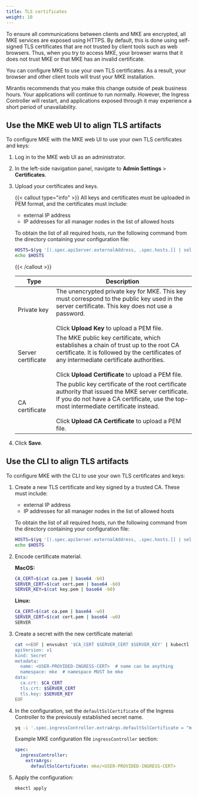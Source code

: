 ```yaml
---
title: TLS certificates
weight: 10
---
```


To ensure all communications between clients and MKE are encrypted, all MKE
services are exposed using HTTPS. By default, this is done using self-signed
TLS certificates that are not trusted by client tools such as web browsers.
Thus, when you try to access MKE, your browser warns that it does not trust MKE
or that MKE has an invalid certificate.

You can configure MKE to use your own TLS certificates. As a result, your
browser and other client tools will trust your MKE installation.

Mirantis recommends that you make this change outside of peak business hours.
Your applications will continue to run normally. However, the Ingress
Controller will restart, and applications exposed through it may experience a
short period of unavailability.

## Use the MKE web UI to align TLS artifacts

To configure MKE with the MKE web UI to use your own TLS certificates and keys:

1. Log in to the MKE web UI as an administrator.

2. In the left-side navigation panel, navigate to **Admin Settings** > **Certificates**.

3. Upload your certificates and keys.

    {{< callout type="info" >}}
    All keys and certificates must be uploaded in PEM format, and the
    certificates must include:
    - external IP address
    - IP addresses for all manager nodes in the list of allowed hosts

    To obtain the list of all required hosts, run the following command from the
    directory containing your configuration file:

    ```bash
    HOSTS=$(yq '[(.spec.apiServer.externalAddress, .spec.hosts.[] | select(.role == "controller+worker") | .ssh.address)] | join(" ")' <MKE CONFIGURATION FILE NAME>)
    echo $HOSTS
    ```
    {{< /callout >}}
    
    | Type               | Description   |
    |--------------------|---------------|
    | Private key        | The unencrypted private key for MKE. This key must correspond to the public key used in the server certificate. This key does not use a password.<br/><br/>Click **Upload Key** to upload a PEM file.                                                       |
    | Server certificate | The MKE public key certificate, which establishes a chain of trust up to the root CA certificate. It is followed by the certificates of any intermediate certificate authorities.<br/><br/>Click **Upload Certificate** to upload a PEM file.               |
    | CA certificate     | The public key certificate of the root certificate authority that issued the MKE server certificate. If you do not have a CA certificate, use the top-most intermediate certificate instead.<br/><br/>Click **Upload CA Certificate** to upload a PEM file. |

4. Click **Save**.

## Use the CLI to align TLS artifacts

To configure MKE with the CLI to use your own TLS certificates and keys:

1. Create a new TLS certificate and key signed by a trusted CA. These must include:
   - external IP address
   - IP addresses for all manager nodes in the list of allowed hosts

   To obtain the list of all required hosts, run the following command from the
   directory containing your configuration file:

   ```bash
   HOSTS=$(yq '[(.spec.apiServer.externalAddress, .spec.hosts.[] | select(.role == "controller+worker") | .ssh.address)] | join(" ")' <MKE CONFIGURATION FILE NAME>)
   echo $HOSTS
   ```
   
2. Encode certificate material.

   **MacOS:**

   ```bash
   CA_CERT=$(cat ca.pem | base64 -b0)
   SERVER_CERT=$(cat cert.pem | base64 -b0)
   SERVER_KEY=$(cat key.pem | base64 -b0)
   ```

   **Linux:**

   ```bash
   CA_CERT=$(cat ca.pem | base64 -w0)
   SERVER_CERT=$(cat cert.pem | base64 -w0)
   SERVER
   ```

3. Create a secret with the new certificate material:

   ```bash
   cat <<EOF | envsubst '$CA_CERT $SERVER_CERT $SERVER_KEY' | kubectl apply -f -
   apiVersion: v1
   kind: Secret
   metadata:
     name: <USER-PROVIDED-INGRESS-CERT>  # name can be anything
     namespace: mke  # namespace MUST be mke
   data:
     ca.crt: $CA_CERT
     tls.crt: $SERVER_CERT
     tls.key: $SERVER_KEY
   EOF
   ```

4. In the configuration, set the `defaultSslCertificate` of the Ingress
   Controller to the previously established secret name.

   ```bash
   yq -i '.spec.ingressController.extraArgs.defaultSslCertificate = "mke/<USER-PROVIDED-INGRESS-CERT>"' <MKE CONFIGURATION FILE NAME>
   ```

   Example MKE configuration file `ingressController` section:
    
   ```yaml
   spec:
     ingressController:
       extraArgs:
         defaultSslCertificate: mke/<USER-PROVIDED-INGRESS-CERT> 
   ```

5. Apply the configuration:

   ```bash
   mkectl apply
   ```